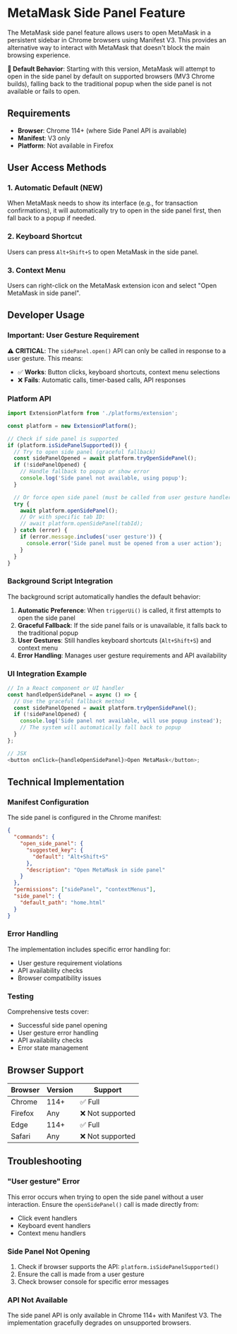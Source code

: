 # MetaMask Side Panel Feature

The MetaMask side panel feature allows users to open MetaMask in a persistent sidebar in Chrome browsers using Manifest V3. This provides an alternative way to interact with MetaMask that doesn't block the main browsing experience.

**🎯 Default Behavior**: Starting with this version, MetaMask will attempt to open in the side panel by default on supported browsers (MV3 Chrome builds), falling back to the traditional popup when the side panel is not available or fails to open.

## Requirements

- **Browser**: Chrome 114+ (where Side Panel API is available)
- **Manifest**: V3 only
- **Platform**: Not available in Firefox

## User Access Methods

### 1. Automatic Default (NEW)

When MetaMask needs to show its interface (e.g., for transaction confirmations), it will automatically try to open in the side panel first, then fall back to a popup if needed.

### 2. Keyboard Shortcut

Users can press `Alt+Shift+S` to open MetaMask in the side panel.

### 3. Context Menu

Users can right-click on the MetaMask extension icon and select "Open MetaMask in side panel".

## Developer Usage

### Important: User Gesture Requirement

⚠️ **CRITICAL**: The `sidePanel.open()` API can only be called in response to a user gesture. This means:

- ✅ **Works**: Button clicks, keyboard shortcuts, context menu selections
- ❌ **Fails**: Automatic calls, timer-based calls, API responses

### Platform API

```javascript
import ExtensionPlatform from './platforms/extension';

const platform = new ExtensionPlatform();

// Check if side panel is supported
if (platform.isSidePanelSupported()) {
  // Try to open side panel (graceful fallback)
  const sidePanelOpened = await platform.tryOpenSidePanel();
  if (!sidePanelOpened) {
    // Handle fallback to popup or show error
    console.log('Side panel not available, using popup');
  }

  // Or force open side panel (must be called from user gesture handler)
  try {
    await platform.openSidePanel();
    // Or with specific tab ID:
    // await platform.openSidePanel(tabId);
  } catch (error) {
    if (error.message.includes('user gesture')) {
      console.error('Side panel must be opened from a user action');
    }
  }
}
```

### Background Script Integration

The background script automatically handles the default behavior:

1. **Automatic Preference**: When `triggerUi()` is called, it first attempts to open the side panel
2. **Graceful Fallback**: If the side panel fails or is unavailable, it falls back to the traditional popup
3. **User Gestures**: Still handles keyboard shortcuts (`Alt+Shift+S`) and context menu
4. **Error Handling**: Manages user gesture requirements and API availability

### UI Integration Example

```javascript
// In a React component or UI handler
const handleOpenSidePanel = async () => {
  // Use the graceful fallback method
  const sidePanelOpened = await platform.tryOpenSidePanel();
  if (!sidePanelOpened) {
    console.log('Side panel not available, will use popup instead');
    // The system will automatically fall back to popup
  }
};

// JSX
<button onClick={handleOpenSidePanel}>Open MetaMask</button>;
```

## Technical Implementation

### Manifest Configuration

The side panel is configured in the Chrome manifest:

```json
{
  "commands": {
    "open_side_panel": {
      "suggested_key": {
        "default": "Alt+Shift+S"
      },
      "description": "Open MetaMask in side panel"
    }
  },
  "permissions": ["sidePanel", "contextMenus"],
  "side_panel": {
    "default_path": "home.html"
  }
}
```

### Error Handling

The implementation includes specific error handling for:

- User gesture requirement violations
- API availability checks
- Browser compatibility issues

### Testing

Comprehensive tests cover:

- Successful side panel opening
- User gesture error handling
- API availability checks
- Error state management

## Browser Support

| Browser | Version | Support          |
| ------- | ------- | ---------------- |
| Chrome  | 114+    | ✅ Full          |
| Firefox | Any     | ❌ Not supported |
| Edge    | 114+    | ✅ Full          |
| Safari  | Any     | ❌ Not supported |

## Troubleshooting

### "User gesture" Error

This error occurs when trying to open the side panel without a user interaction. Ensure the `openSidePanel()` call is made directly from:

- Click event handlers
- Keyboard event handlers
- Context menu handlers

### Side Panel Not Opening

1. Check if browser supports the API: `platform.isSidePanelSupported()`
2. Ensure the call is made from a user gesture
3. Check browser console for specific error messages

### API Not Available

The side panel API is only available in Chrome 114+ with Manifest V3. The implementation gracefully degrades on unsupported browsers.
